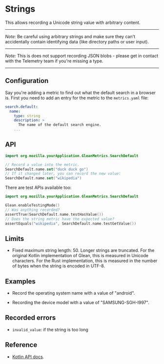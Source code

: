 # Strings

This allows recording a Unicode string value with arbitrary content.

---

_Note:_ Be careful using arbitrary strings and make sure they can't accidentally contain identifying data (like directory paths or user input).

---

_Note:_ This is does not support recording JSON blobs - please get in contact with the Telemetry team if you're missing a type.

---

## Configuration

Say you're adding a metric to find out what the default search in a browser is. First you need to add an entry for the metric to the `metrics.yaml` file:

```YAML
search.default:
  name:
    type: string
    description: >
      The name of the default search engine.
    ...
```

## API 

```Kotlin
import org.mozilla.yourApplication.GleanMetrics.SearchDefault

// Record a value into the metric.
SearchDefault.name.set("duck duck go")
// If it changed later, you can record the new value:
SearchDefault.name.set("wikipedia")
```

There are test APIs available too:

```Kotlin
import org.mozilla.yourApplication.GleanMetrics.SearchDefault

Glean.enableTestingMode()
// Was anything recorded?
assertTrue(SearchDefault.name.testHasValue())
// Does the string metric have the expected value?
assertEquals("wikipedia", SearchDefault.name.testGetValue())
```

## Limits

* Fixed maximum string length: 50. Longer strings are truncated. For the original Kotlin implementation of Glean, this is measured in Unicode characters. For the Rust implementation, this is measured in the number of bytes when the string is encoded in UTF-8.

## Examples

* Record the operating system name with a value of "android".

* Recording the device model with a value of "SAMSUNG-SGH-I997".

## Recorded errors

* `invalid_value`: if the string is too long

## Reference

* [Kotlin API docs](../../../javadoc/glean/mozilla.telemetry.glean.private/-string-metric-type/index.html).
